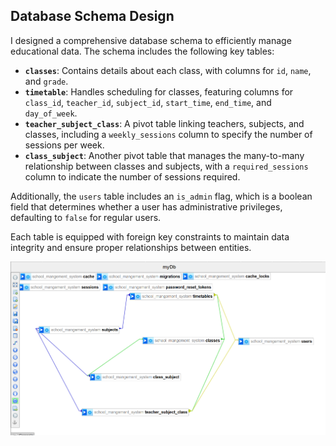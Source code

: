 ## Database Schema Design

I designed a comprehensive database schema to efficiently manage educational data. The schema includes the following key tables:

- **`classes`**: Contains details about each class, with columns for `id`, `name`, and `grade`.
- **`timetable`**: Handles scheduling for classes, featuring columns for `class_id`, `teacher_id`, `subject_id`, `start_time`, `end_time`, and `day_of_week`.
- **`teacher_subject_class`**: A pivot table linking teachers, subjects, and classes, including a `weekly_sessions` column to specify the number of sessions per week.
- **`class_subject`**: Another pivot table that manages the many-to-many relationship between classes and subjects, with a `required_sessions` column to indicate the number of sessions required.

Additionally, the `users` table includes an `is_admin` flag, which is a boolean field that determines whether a user has administrative privileges, defaulting to `false` for regular users.

Each table is equipped with foreign key constraints to maintain data integrity and ensure proper relationships between entities.

![Database Schema](./demo/schema.png)
